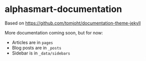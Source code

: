 # alphasmart-documentation
Based on https://github.com/tomjoht/documentation-theme-jekyll

More documentation coming soon, but for now:

- Articles are in `pages`
- Blog posts are in `_posts`
- Sidebar is in `_data/sidebars`
